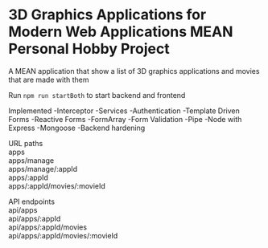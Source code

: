 # 3D Graphics Applications for Modern Web Applications MEAN Personal Hobby Project
A MEAN application that show a list of 3D graphics applications and movies that are made with them   

Run `npm run startBoth` to start backend and frontend   

Implemented
-Interceptor
-Services
-Authentication
-Template Driven Forms
-Reactive Forms
-FormArray
-Form Validation
-Pipe
-Node with Express
-Mongoose
-Backend hardening


URL paths  
apps  
apps/manage  
apps/manage/:appId  
apps/:appId  
apps/:appId/movies/:movieId  

API endpoints  
api/apps  
api/apps/:appId  
api/apps/:appId/movies  
api/apps/:appId/movies/:movieId
